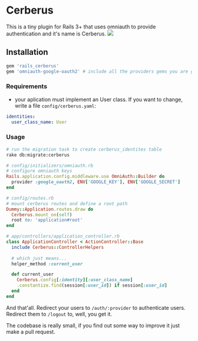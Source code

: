 Cerberus
========

This is a tiny plugin for Rails 3+ that uses omniauth to provide authentication and it's name is Cerberus.
![](http://th00.deviantart.net/fs71/PRE/f/2011/181/7/f/cerberus_by_genzoman-d3kkisd.jpg)

## Installation
~~~ruby
gem 'rails_cerberus'
gem 'omniauth-google-oauth2' # include all the providers gems you are gonna use
~~~

### Requirements
- your aplication must implement an User class. If you want to change, write a file `config/cerberus.yaml`:
~~~yaml
identities:
  user_class_name: User
~~~
### Usage

~~~bash
# run the migration task to create cerberus_identites table
rake db:migrate:cerberus
~~~

~~~ruby
# config/initializers/omniauth.rb
# configure omniauth keys
Rails.application.config.middleware.use OmniAuth::Builder do
  provider :google_oauth2, ENV['GOOGLE_KEY'], ENV['GOOGLE_SECRET']
end

# config/routes.rb
# mount cerberus routes and define a root path
Dummy::Application.routes.draw do
  Cerberus.mount_on(self)
  root to: 'application#root'
end

# app/controllers/application_controller.rb
class ApplicationController < ActionController::Base
  include Cerberus::ControllerHelpers
  
  # which just means...
  helper_method :current_user

  def current_user
    Cerberus.config[:identity][:user_class_name]
    .constantize.find(session[:user_id]) if session[:user_id]
  end
end
~~~
And that'all. Redirect your users to `/auth/:provider` to authenticate users. Redirect them to `/logout` to, well, you get it.

The codebase is really small, if you find out some way to improve it just make a pull request.
